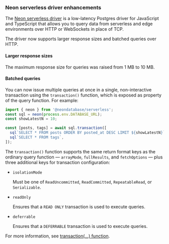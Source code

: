 ### Neon serverless driver enhancements

The [Neon serverless driver](/docs/serverless/serverless-driver) is a low-latency Postgres driver for JavaScript and TypeScript that allows you to query data from serverless and edge environments over HTTP or WebSockets in place of TCP.

The driver now supports larger response sizes and batched queries over HTTP.

#### Larger response sizes

The maximum response size for queries was raised from 1 MB to 10 MB.

#### Batched queries

You can now issue multiple queries at once in a single, non-interactive transaction using the `transaction()` function, which is exposed as property of the query function. For example:

```js
import { neon } from '@neondatabase/serverless';
const sql = neon(process.env.DATABASE_URL);
const showLatestN = 10;

const [posts, tags] = await sql.transaction([
  sql`SELECT * FROM posts ORDER BY posted_at DESC LIMIT ${showLatestN}`,
  sql`SELECT * FROM tags`,
]);
```

The `transaction()` function supports the same return format keys as the ordinary query function — `arrayMode`, `fullResults`, and `fetchOptions` — plus three additional keys for transaction configuration:

- `isolationMode`

  Must be one of `ReadUncommitted`, `ReadCommitted`, `RepeatableRead`, or `Serializable`.

- `readOnly`
  
  Ensures that a `READ ONLY` transaction is used to execute queries.

- `deferrable`

  Ensures that a `DEFERRABLE` transaction is used to execute queries.

For more information, see [transaction(...) function](https://github.com/neondatabase/serverless/blob/main/CONFIG.md#transaction-function).
